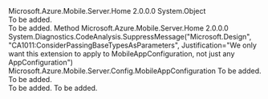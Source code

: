 <Type Name="HomeMobileAppOptionsExtensions" FullName="Microsoft.Azure.Mobile.Server.Config.HomeMobileAppOptionsExtensions">
  <TypeSignature Language="C#" Value="public static class HomeMobileAppOptionsExtensions" />
  <TypeSignature Language="ILAsm" Value=".class public auto ansi abstract sealed beforefieldinit HomeMobileAppOptionsExtensions extends System.Object" />
  <TypeSignature Language="DocId" Value="T:Microsoft.Azure.Mobile.Server.Config.HomeMobileAppOptionsExtensions" />
  <TypeSignature Language="VB.NET" Value="Public Module HomeMobileAppOptionsExtensions" />
  <TypeSignature Language="F#" Value="type HomeMobileAppOptionsExtensions = class" />
  <AssemblyInfo>
    <AssemblyName>Microsoft.Azure.Mobile.Server.Home</AssemblyName>
    <AssemblyVersion>2.0.0.0</AssemblyVersion>
  </AssemblyInfo>
  <Base>
    <BaseTypeName>System.Object</BaseTypeName>
  </Base>
  <Interfaces />
  <Docs>
    <summary>To be added.</summary>
    <remarks>To be added.</remarks>
  </Docs>
  <Members>
    <Member MemberName="AddMobileAppHomeController">
      <MemberSignature Language="C#" Value="public static Microsoft.Azure.Mobile.Server.Config.MobileAppConfiguration AddMobileAppHomeController (this Microsoft.Azure.Mobile.Server.Config.MobileAppConfiguration options);" />
      <MemberSignature Language="ILAsm" Value=".method public static hidebysig class Microsoft.Azure.Mobile.Server.Config.MobileAppConfiguration AddMobileAppHomeController(class Microsoft.Azure.Mobile.Server.Config.MobileAppConfiguration options) cil managed" />
      <MemberSignature Language="DocId" Value="M:Microsoft.Azure.Mobile.Server.Config.HomeMobileAppOptionsExtensions.AddMobileAppHomeController(Microsoft.Azure.Mobile.Server.Config.MobileAppConfiguration)" />
      <MemberSignature Language="VB.NET" Value="&lt;Extension()&gt;&#xA;Public Function AddMobileAppHomeController (options As MobileAppConfiguration) As MobileAppConfiguration" />
      <MemberSignature Language="F#" Value="static member AddMobileAppHomeController : Microsoft.Azure.Mobile.Server.Config.MobileAppConfiguration -&gt; Microsoft.Azure.Mobile.Server.Config.MobileAppConfiguration" Usage="Microsoft.Azure.Mobile.Server.Config.HomeMobileAppOptionsExtensions.AddMobileAppHomeController options" />
      <MemberType>Method</MemberType>
      <AssemblyInfo>
        <AssemblyName>Microsoft.Azure.Mobile.Server.Home</AssemblyName>
        <AssemblyVersion>2.0.0.0</AssemblyVersion>
      </AssemblyInfo>
      <Attributes>
        <Attribute>
          <AttributeName>System.Diagnostics.CodeAnalysis.SuppressMessage("Microsoft.Design", "CA1011:ConsiderPassingBaseTypesAsParameters", Justification="We only want this extension to apply to MobileAppConfiguration, not just any AppConfiguration")</AttributeName>
        </Attribute>
      </Attributes>
      <ReturnValue>
        <ReturnType>Microsoft.Azure.Mobile.Server.Config.MobileAppConfiguration</ReturnType>
      </ReturnValue>
      <Parameters>
        <Parameter Name="options" Type="Microsoft.Azure.Mobile.Server.Config.MobileAppConfiguration" RefType="this" />
      </Parameters>
      <Docs>
        <param name="options">To be added.</param>
        <summary>To be added.</summary>
        <returns>To be added.</returns>
        <remarks>To be added.</remarks>
      </Docs>
    </Member>
  </Members>
</Type>